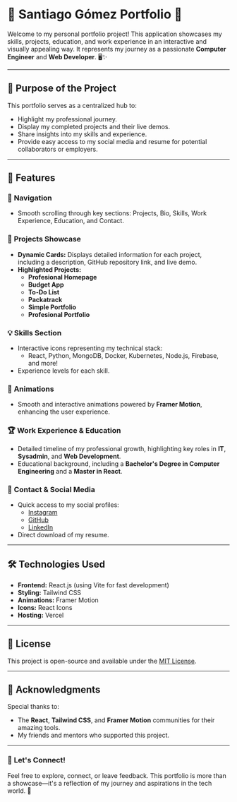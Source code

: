 # 🌟 **Santiago Gómez Portfolio** 🌟

Welcome to my personal portfolio project! This application showcases my skills, projects, education, and work experience in an interactive and visually appealing way. It represents my journey as a passionate **Computer Engineer** and **Web Developer**. 🖥️✨

---

## 🎯 **Purpose of the Project**

This portfolio serves as a centralized hub to:

- Highlight my professional journey.
- Display my completed projects and their live demos.
- Share insights into my skills and experience.
- Provide easy access to my social media and resume for potential collaborators or employers.

---

## 🚀 **Features**

### 🔗 **Navigation**

- Smooth scrolling through key sections: Projects, Bio, Skills, Work Experience, Education, and Contact.

### 💼 **Projects Showcase**

- **Dynamic Cards:** Displays detailed information for each project, including a description, GitHub repository link, and live demo.
- **Highlighted Projects:**
  - **Profesional Homepage**
  - **Budget App**
  - **To-Do List**
  - **Packatrack**
  - **Simple Portfolio**
  - **Profesional Portfolio**

### 💡 **Skills Section**

- Interactive icons representing my technical stack:
  - React, Python, MongoDB, Docker, Kubernetes, Node.js, Firebase, and more!
- Experience levels for each skill.

### 🎥 **Animations**

- Smooth and interactive animations powered by **Framer Motion**, enhancing the user experience.

### 🏆 **Work Experience & Education**

- Detailed timeline of my professional growth, highlighting key roles in **IT**, **Sysadmin**, and **Web Development**.
- Educational background, including a **Bachelor's Degree in Computer Engineering** and a **Master in React**.

### 📲 **Contact & Social Media**

- Quick access to my social profiles:
  - [Instagram](https://www.instagram.com/sgomez.dev/)
  - [GitHub](https://github.com/Santi1503)
  - [LinkedIn](https://www.linkedin.com/in/santiago-gomez-de-la-torre-romero/)
- Direct download of my resume.

---

## 🛠️ **Technologies Used**

- **Frontend:** React.js (using Vite for fast development)
- **Styling:** Tailwind CSS
- **Animations:** Framer Motion
- **Icons:** React Icons
- **Hosting:** Vercel

---

## 📜 **License**

This project is open-source and available under the [MIT License](./LICENSE).

---

## 🙌 **Acknowledgments**

Special thanks to:

- The **React**, **Tailwind CSS**, and **Framer Motion** communities for their amazing tools.
- My friends and mentors who supported this project.

---

### 🌟 **Let's Connect!**

Feel free to explore, connect, or leave feedback. This portfolio is more than a showcase—it's a reflection of my journey and aspirations in the tech world. 🚀
